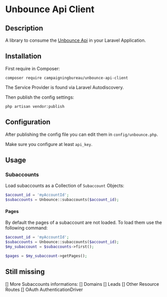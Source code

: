 # Unbounce Api Client

## Description

A library to consume the [Unbounce Api](https://developer.unbounce.com/) in your Laravel Application.

## Installation

First require in Composer:

```
composer require campaigningbureau/unbounce-api-client
```

The Service Provider is found via Laravel Autodiscovery.

Then publish the config settings:

```
php artisan vendor:publish
```

## Configuration

After publishing the config file you can edit them in `config/unbounce.php`.

Make sure you configure at least `api_key`.

## Usage

### Subaccounts

Load subaccounts as a Collection of `Subaccount` Objects:
```php
$account_id = 'myAccountId';
$subaccounts = Unbounce::subaccounts($account_id);
```

#### Pages

By default the pages of a subaccount are not loaded. To load them use the following command:

```php
$account_id = 'myAccountId';
$subaccounts = Unbounce::subaccounts($account_id);
$my_subaccount = $subaccounts->first();

$pages = $my_subaccount->getPages();
```

## Still missing

[] More Subaccounts informations:
    [] Domains
    [] Leads
[] Other Resource Routes
[] OAuth AuthenticationDriver
